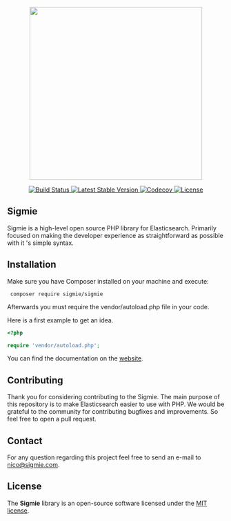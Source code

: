 <p align="center"><a href="https://docs.sigmie.com" target="_blank"><img width="400" src="https://res.cloudinary.com/markos-nikolaos-orfanos/image/upload/v1585732959/dark_g4zitq.png"></a></p>

<p align="center">

<a href="https://github.com/sigmie/sigmie/actions">
<img src="https://github.com/sigmie/sigmie/workflows/tests/badge.svg" alt="Build Status">
</a>

<a href="https://packagist.org/packages/sigmie/sigmie">
  <img src="https://img.shields.io/packagist/v/sigmie/sigmie" alt="Latest Stable Version">
</a>

<a href="https://codecov.io/gh/sigmie/sigmie">
  <img alt="Codecov" src="https://img.shields.io/codecov/c/github/sigmie/sigmie">
</a>

<a href="https://packagist.org/packages/sigmie/sigmie">
  <img src="https://img.shields.io/badge/License-MIT-blue.svg" alt="License"/>
</a>
</p>

</p>

## Sigmie
Sigmie is a high-level open source  PHP library for Elasticsearch. Primarily focused on making the developer experience as straightforward as possible with it 's simple syntax.

## Installation

Make sure you have Composer installed on your machine and execute:

```
 composer require sigmie/sigmie
```
Afterwards you must require the vendor/autoload.php file in your code.

Here is a first example to get an idea.
```php
<?php

require 'vendor/autoload.php';

```

You can find the documentation on the [website](https://docs.sigmie.com/sigmie).

## Contributing
 Thank you for considering contributing to the Sigmie. The main purpose of this repository is to make Elasticsearch easier to use with PHP. We would be grateful to the community for contributing bugfixes and improvements. So feel free to open a pull request.

## Contact
 For any question regarding this project feel free to send an e-mail to nico@sigmie.com.

## License
The **Sigmie** library is an open-source software licensed under the [MIT license](https://choosealicense.com/licenses/mit).
